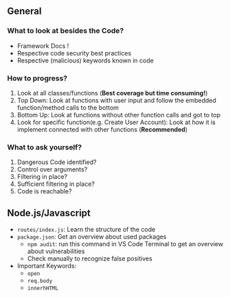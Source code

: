 ## General
### What to look at besides the Code?
- Framework Docs !
- Respective code security best practices
- Respective (malicious) keywords known in code

### How to progress?
1. Look at all classes/functions (**Best coverage but time consuming!**)
2. Top Down: Look at functions with user input and follow the embedded function/method calls to the bottom
3. Bottom Up: Look at functions without other function calls and got to top
4. Look for specific function(e.g. Create User Account): Look at how it is implement connected with other functions (**Recommended**)

### What to ask yourself?
1. Dangerous Code identified?
2. Control over arguments?
3. Filtering in place?
4. Sufficient filtering in place?
5. Code is reachable?

## Node.js/Javascript
- `routes/index.js`: Learn the structure of the code
- `package.json`: Get an overview about used packages
  - `npm audit`: run this command in VS Code Terminal to get an overview about vulnerabilities
  - Check manually to recognize false positives 
- Important Keywords:
  - `open` 
  - `req.body`
  - `innerhHTML`
